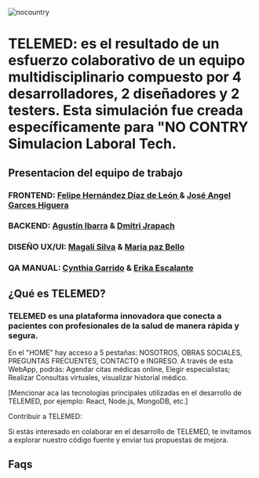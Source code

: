 ![nocountry](https://github.com/user-attachments/assets/1944147c-7df8-4ca4-8299-0dce040c1218)

# TELEMED: es el resultado de un esfuerzo colaborativo de un equipo multidisciplinario compuesto por 4 desarrolladores, 2 diseñadores y 2 testers. Esta simulación fue creada específicamente para "NO CONTRY Simulacion Laboral Tech.

## <p>Presentacion del equipo de trabajo <br>

### FRONTEND: [Felipe Hernández Díaz de León ](https://github.com/fhdzleon) & [José Angel Garces Higuera](https://github.com/Chech3)

### BACKEND: [Agustín Ibarra](https://github.com/Agustin-Ibarra) & [Dmitri Jrapach](https://github.com/DmitriJrapach)

### DISEÑO UX/UI: [Magalí Silva](https://github.com/MagaliS-UXUI) & [Maria paz Bello](https://www.behance.net/mariapazbello)

### QA MANUAL: [Cynthia Garrido](https://www.linkedin/in/cynthia-garrido) & [Erika Escalante](https://github.com/Kaeri1708)

## ¿Qué es TELEMED?

### TELEMED es una plataforma innovadora que conecta a pacientes con profesionales de la salud de manera rápida y segura.

En el "HOME" hay acceso a 5 pestañas: NOSOTROS, OBRAS SOCIALES, PREGUNTAS FRECUENTES, CONTACTO e INGRESO.
A través de esta WebApp, podrás:
Agendar citas médicas online, Elegir especialistas; Realizar Consultas virtuales, visualizar historial médico.

[Mencionar aca las tecnologías principales utilizadas en el desarrollo de TELEMED, por ejemplo: React, Node.js, MongoDB, etc.]

Contribuir a TELEMED:

Si estás interesado en colaborar en el desarrollo de TELEMED, te invitamos a explorar nuestro código fuente y enviar tus propuestas de mejora.

## Faqs
